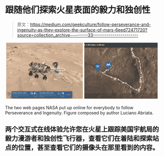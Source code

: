 # 跟随他们探索火星表面的毅力和独创性

> 原文：<https://medium.com/geekculture/follow-perseverance-and-ingenuity-as-they-explore-the-surface-of-mars-6eed72471720?source=collection_archive---------33----------------------->

![](img/281bec090fd4de7fc065ed80ce4c9fc6.png)

The two web pages NASA put up online for everybody to follow Perseverance and Ingenuity. Figure composed by author Luciano Abriata.

## 两个交互式在线体验允许您在火星上跟踪美国宇航局的毅力漫游者和独创性飞行器，查看它们在着陆和探索站点的位置，甚至查看它们的摄像头在那里看到的内容。